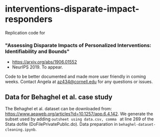# interventions-disparate-impact-responders
Replication code for
### "Assessing Disparate Impacts of Personalized Interventions: Identifiability and Bounds"
- https://arxiv.org/abs/1906.01552
- NeurIPS 2019. To appear.

Code to be better documented and made more user friendly in coming weeks. Contact Angela at az434@cornell.edu for any questions or issues.

## Data for Behaghel et al. case study 
The Behaghel et al. dataset can be downloaded from: https://www.aeaweb.org/articles?id=10.1257/app.6.4.142. We generate the subset used by adding ```outsheet using data.csv, comma ``` at line 269 of the Stata dofile (DoFilePrivatePublic.do). Data preparation in ```behaghel-dataset-cleaning.ipynb```.
